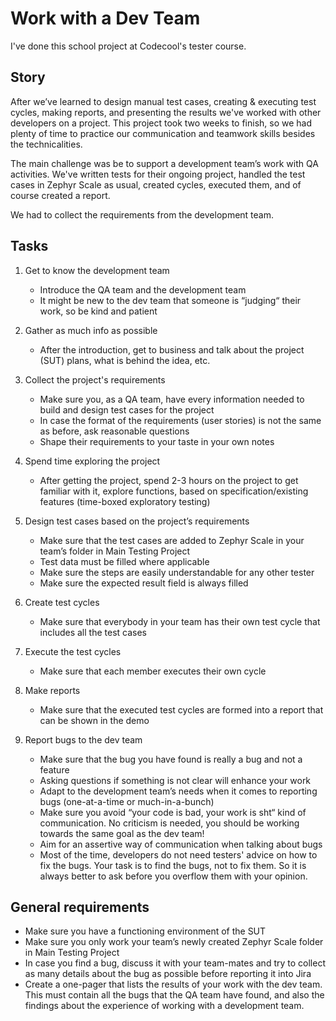# Work with a Dev Team

I've done this school project at Codecool's tester course.

## Story

After we’ve learned to design manual test cases, creating & executing test cycles, making reports, and presenting the results we've worked with other developers on a project. This project took two weeks to finish, so we had plenty of time to practice our communication and teamwork skills besides the technicalities.

The main challenge was be to support a development team’s work with QA activities. We've written tests for their ongoing project, handled the test cases in Zephyr Scale as usual, created cycles, executed them, and of course created a report.

We had to collect the requirements from the development team.

## Tasks

1. Get to know the development team
    - Introduce the QA team and the development team
    - It might be new to the dev team that someone is “judging“ their work, so be kind and patient

2. Gather as much info as possible
    - After the introduction, get to business and talk about the project (SUT) plans, what is behind the idea, etc.

3. Collect the project's requirements
    - Make sure you, as a QA team, have every information needed to build and design test cases for the project
    - In case the format of the requirements (user stories) is not the same as before, ask reasonable questions
    - Shape their requirements to your taste in your own notes

4. Spend time exploring the project
    - After getting the project, spend 2-3 hours on the project to get familiar with it, explore functions, based on specification/existing features (time-boxed exploratory testing)

5. Design test cases based on the project’s requirements
    - Make sure that the test cases are added to Zephyr Scale in your team’s folder in Main Testing Project
    - Test data must be filled where applicable
    - Make sure the steps are easily understandable for any other tester
    - Make sure the expected result field is always filled

6. Create test cycles
    - Make sure that everybody in your team has their own test cycle that includes all the test cases

7. Execute the test cycles
    - Make sure that each member executes their own cycle

8. Make reports
    - Make sure that the executed test cycles are formed into a report that can be shown in the demo

9. Report bugs to the dev team
    - Make sure that the bug you have found is really a bug and not a feature
    - Asking questions if something is not clear will enhance your work
    - Adapt to the development team’s needs when it comes to reporting bugs (one-at-a-time or much-in-a-bunch)
    - Make sure you avoid “your code is bad, your work is sht“ kind of communication. No criticism is needed, you should be working towards the same goal as the dev team!
    - Aim for an assertive way of communication when talking about bugs
    - Most of the time, developers do not need testers' advice on how to fix the bugs. Your task is to find the bugs, not to fix them. So it is always better to ask before you overflow them with your opinion.
	
## General requirements

- Make sure you have a functioning environment of the SUT
- Make sure you only work your team’s newly created Zephyr Scale folder in Main Testing Project
- In case you find a bug, discuss it with your team-mates and try to collect as many details about the bug as possible before reporting it into Jira
- Create a one-pager that lists the results of your work with the dev team. This must contain all the bugs that the QA team have found, and also the findings about the experience of working with a development team.